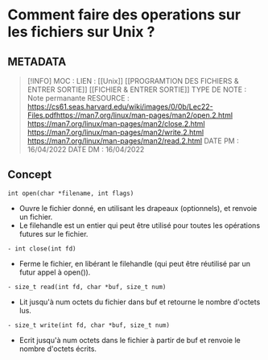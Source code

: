 # Comment faire des operations sur les fichiers sur Unix ?

## METADATA
> [!INFO]
> MOC                    :
> LIEN                     : [[Unix]] [[PROGRAMTION DES FICHIERS & ENTRER SORTIE]] [[FICHIER  & ENTRER SORTIE]]
> TYPE DE NOTE   : Note permanante
>  RESOURCE        :  https://cs61.seas.harvard.edu/wiki/images/0/0b/Lec22-Files.pdfhttps://man7.org/linux/man-pages/man2/open.2.html https://man7.org/linux/man-pages/man2/close.2.html https://man7.org/linux/man-pages/man2/write.2.html https://man7.org/linux/man-pages/man2/read.2.html 
> DATE PM             : 16/04/2022
> DATE DM             : 16/04/2022


## Concept 
````
int open(char *filename, int flags)
````
- Ouvre le fichier donné, en utilisant les drapeaux (optionnels), et renvoie un fichier.
- Le filehandle est un entier qui peut être utilisé pour toutes les opérations futures sur le fichier.
```
- int close(int fd)
````
- Ferme le fichier, en libérant le filehandle (qui peut être réutilisé par un futur appel à open()).
```
- size_t read(int fd, char *buf, size_t num)
```
- Lit jusqu'à num octets du fichier dans buf et retourne le nombre d'octets lus.
````
- size_t write(int fd, char *buf, size_t num)
````
- Ecrit jusqu'à num octets dans le fichier à partir de buf et renvoie le nombre d'octets écrits.